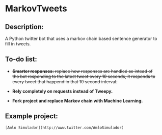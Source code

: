 # MarkovTweets
## Description:
  A Python twitter bot that uses a markov chain based sentence generator to fill in tweets.
  
  ## To-do list:
  - ~~**Smarter responses:** replace how responses are handled so intead of the bot responding to the latest tweet every 10 seconds, it responds to every tweet that happend in that 10 second interval.~~
  
  - **Rely completely on requests instead of Tweepy.**
  
  - **Fork project and replace Markov chain with Machine Learning.**
  
  ## Example project:
    [Amlo Simulador](http://www.twitter.com/AmloSimulador)
